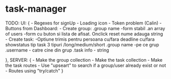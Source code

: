 # task-manager

TODO: 
	UI: {
		- Regexes for signUp
		- Loading icon
		- Token problem (Calin)
		- Buttons from Dashboard: 
			- Create group: 
				.group name -form stabil
				.an array of users -form cu buton si lista de afisat. Onclick reset nume adauga string
			- Create task:
				-Optiune trimis pentru persoana cu/fara deadline cu/fara showstatus tip task 3 tipuri /long/medium/short
				.group name -pe ce grup
				.username - catre cine din grup
				.task info - string <p>
	},
	SERVER: {
		- Make the group collection
		- Make the task collection
		- Make the task routes
		- Use "upseart" to search if a group/user already exist or not
		- Routes using "try/catch"
	}
